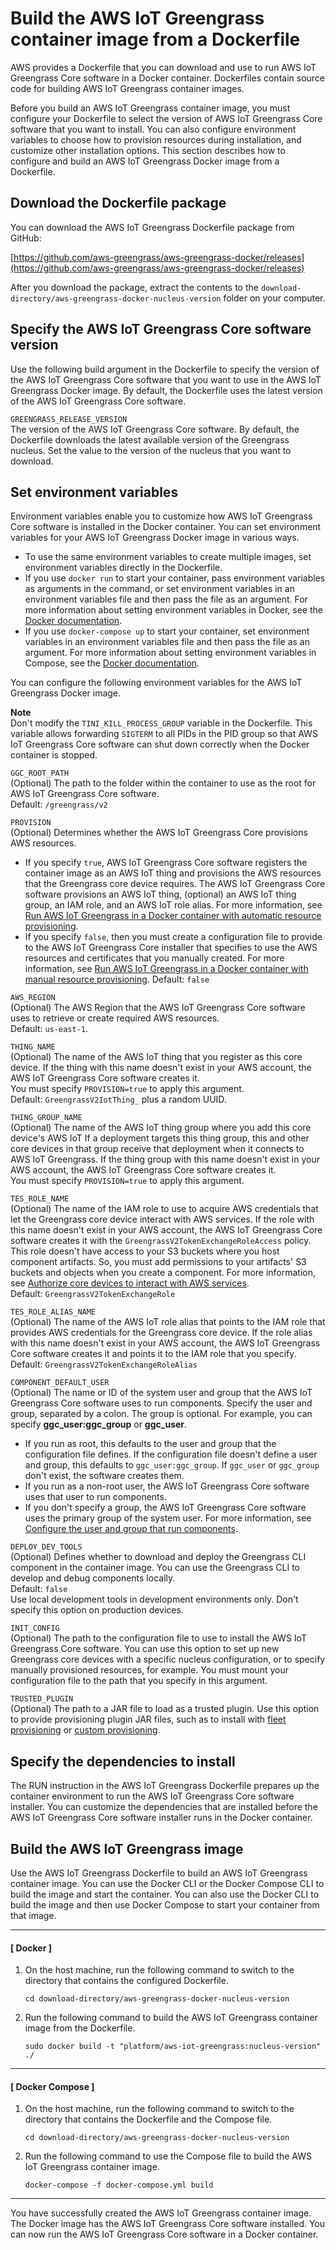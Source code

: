 # Build the AWS IoT Greengrass container image from a Dockerfile<a name="build-greengrass-dockerfile"></a>

AWS provides a Dockerfile that you can download and use to run AWS IoT Greengrass Core software in a Docker container\. Dockerfiles contain source code for building AWS IoT Greengrass container images\. 

Before you build an AWS IoT Greengrass container image, you must configure your Dockerfile to select the version of AWS IoT Greengrass Core software that you want to install\. You can also configure environment variables to choose how to provision resources during installation, and customize other installation options\. This section describes how to configure and build an AWS IoT Greengrass Docker image from a Dockerfile\. 



## Download the Dockerfile package<a name="download-dockerfile-package"></a>

You can download the AWS IoT Greengrass Dockerfile package from GitHub:

[https://github.com/aws-greengrass/aws-greengrass-docker/releases](https://github.com/aws-greengrass/aws-greengrass-docker/releases)

After you download the package, extract the contents to the `download-directory/aws-greengrass-docker-nucleus-version` folder on your computer\.

## Specify the AWS IoT Greengrass Core software version<a name="set-dockerfile-build-argument"></a>

Use the following build argument in the Dockerfile to specify the version of the AWS IoT Greengrass Core software that you want to use in the AWS IoT Greengrass Docker image\. By default, the Dockerfile uses the latest version of the AWS IoT Greengrass Core software\.

`GREENGRASS_RELEASE_VERSION`  
The version of the AWS IoT Greengrass Core software\. By default, the Dockerfile downloads the latest available version of the Greengrass nucleus\. Set the value to the version of the nucleus that you want to download\.

## Set environment variables<a name="set-dockerfile-environment-variables"></a>

Environment variables enable you to customize how AWS IoT Greengrass Core software is installed in the Docker container\. You can set environment variables for your AWS IoT Greengrass Docker image in various ways\. 
+ To use the same environment variables to create multiple images, set environment variables directly in the Dockerfile\.
+ If you use `docker run` to start your container, pass environment variables as arguments in the command, or set environment variables in an environment variables file and then pass the file as an argument\. For more information about setting environment variables in Docker, see the [Docker documentation](https://docs.docker.com/engine/reference/commandline/run/#set-environment-variables--e---env---env-file)\.
+ If you use `docker-compose up` to start your container, set environment variables in an environment variables file and then pass the file as an argument\. For more information about setting environment variables in Compose, see the [Docker documentation](https://docs.docker.com/compose/environment-variables/)\.

You can configure the following environment variables for the AWS IoT Greengrass Docker image\.

**Note**  
Don't modify the `TINI_KILL_PROCESS_GROUP` variable in the Dockerfile\. This variable allows forwarding `SIGTERM` to all PIDs in the PID group so that AWS IoT Greengrass Core software can shut down correctly when the Docker container is stopped\.

`GGC_ROOT_PATH`  
\(Optional\) The path to the folder within the container to use as the root for AWS IoT Greengrass Core software\.  
Default: `/greengrass/v2`

`PROVISION`  
\(Optional\) Determines whether the AWS IoT Greengrass Core provisions AWS resources\.   
+ If you specify `true`, AWS IoT Greengrass Core software registers the container image as an AWS IoT thing and provisions the AWS resources that the Greengrass core device requires\. The AWS IoT Greengrass Core software provisions an AWS IoT thing, \(optional\) an AWS IoT thing group, an IAM role, and an AWS IoT role alias\. For more information, see [Run AWS IoT Greengrass in a Docker container with automatic resource provisioning](run-greengrass-docker-automatic-provisioning.md)\.
+ If you specify `false`, then you must create a configuration file to provide to the AWS IoT Greengrass Core installer that specifies to use the AWS resources and certificates that you manually created\. For more information, see [Run AWS IoT Greengrass in a Docker container with manual resource provisioning](run-greengrass-docker-manual-provisioning.md)\.
Default: `false`

`AWS_REGION`  
\(Optional\) The AWS Region that the AWS IoT Greengrass Core software uses to retrieve or create required AWS resources\.   
Default: `us-east-1`\.

`THING_NAME`  
\(Optional\) The name of the AWS IoT thing that you register as this core device\. If the thing with this name doesn't exist in your AWS account, the AWS IoT Greengrass Core software creates it\.   
You must specify `PROVISION=true` to apply this argument\.  
Default: `GreengrassV2IotThing_` plus a random UUID\.

`THING_GROUP_NAME`  
\(Optional\) The name of the AWS IoT thing group where you add this core device's AWS IoT If a deployment targets this thing group, this and other core devices in that group receive that deployment when it connects to AWS IoT Greengrass\. If the thing group with this name doesn't exist in your AWS account, the AWS IoT Greengrass Core software creates it\.  
You must specify `PROVISION=true` to apply this argument\.

`TES_ROLE_NAME`  
\(Optional\) The name of the IAM role to use to acquire AWS credentials that let the Greengrass core device interact with AWS services\. If the role with this name doesn't exist in your AWS account, the AWS IoT Greengrass Core software creates it with the `GreengrassV2TokenExchangeRoleAccess` policy\. This role doesn't have access to your S3 buckets where you host component artifacts\. So, you must add permissions to your artifacts' S3 buckets and objects when you create a component\. For more information, see [Authorize core devices to interact with AWS services](device-service-role.md)\.  
Default: `GreengrassV2TokenExchangeRole`

`TES_ROLE_ALIAS_NAME`  
\(Optional\) The name of the AWS IoT role alias that points to the IAM role that provides AWS credentials for the Greengrass core device\. If the role alias with this name doesn't exist in your AWS account, the AWS IoT Greengrass Core software creates it and points it to the IAM role that you specify\.  
Default: `GreengrassV2TokenExchangeRoleAlias`

`COMPONENT_DEFAULT_USER`  
\(Optional\) The name or ID of the system user and group that the AWS IoT Greengrass Core software uses to run components\. Specify the user and group, separated by a colon\. The group is optional\. For example, you can specify **ggc\_user:ggc\_group** or **ggc\_user**\.  
+ If you run as root, this defaults to the user and group that the configuration file defines\. If the configuration file doesn't define a user and group, this defaults to `ggc_user:ggc_group`\. If `ggc_user` or `ggc_group` don't exist, the software creates them\.
+ If you run as a non\-root user, the AWS IoT Greengrass Core software uses that user to run components\.
+ If you don't specify a group, the AWS IoT Greengrass Core software uses the primary group of the system user\.
For more information, see [Configure the user and group that run components](configure-greengrass-core-v2.md#configure-component-user)\.

`DEPLOY_DEV_TOOLS`  
\(Optional\) Defines whether to download and deploy the Greengrass CLI component in the container image\. You can use the Greengrass CLI to develop and debug components locally\.  
Default: `false`  
Use local development tools in development environments only\. Don't specify this option on production devices\. 

`INIT_CONFIG`  
\(Optional\) The path to the configuration file to use to install the AWS IoT Greengrass Core software\. You can use this option to set up new Greengrass core devices with a specific nucleus configuration, or to specify manually provisioned resources, for example\. You must mount your configuration file to the path that you specify in this argument\. 

`TRUSTED_PLUGIN`  
\(Optional\) The path to a JAR file to load as a trusted plugin\. Use this option to provide provisioning plugin JAR files, such as to install with [fleet provisioning](fleet-provisioning.md) or [custom provisioning](custom-provisioning.md)\. 

## Specify the dependencies to install<a name="dockerfile-run-instruction"></a>

The RUN instruction in the AWS IoT Greengrass Dockerfile prepares up the container environment to run the AWS IoT Greengrass Core software installer\. You can customize the dependencies that are installed before the AWS IoT Greengrass Core software installer runs in the Docker container\. 

## Build the AWS IoT Greengrass image<a name="build-greengrass-docker-image"></a>

Use the AWS IoT Greengrass Dockerfile to build an AWS IoT Greengrass container image\. You can use the Docker CLI or the Docker Compose CLI to build the image and start the container\. You can also use the Docker CLI to build the image and then use Docker Compose to start your container from that image\.

------
#### [ Docker ]

1. On the host machine, run the following command to switch to the directory that contains the configured Dockerfile\.

   ```
   cd download-directory/aws-greengrass-docker-nucleus-version
   ```

1. Run the following command to build the AWS IoT Greengrass container image from the Dockerfile\.

   ```
   sudo docker build -t "platform/aws-iot-greengrass:nucleus-version" ./
   ```

------
#### [ Docker Compose ]

1. On the host machine, run the following command to switch to the directory that contains the Dockerfile and the Compose file\.

   ```
   cd download-directory/aws-greengrass-docker-nucleus-version
   ```

1. Run the following command to use the Compose file to build the AWS IoT Greengrass container image\.

   ```
   docker-compose -f docker-compose.yml build
   ```

------

You have successfully created the AWS IoT Greengrass container image\. The Docker image has the AWS IoT Greengrass Core software installed\. You can now run the AWS IoT Greengrass Core software in a Docker container\.